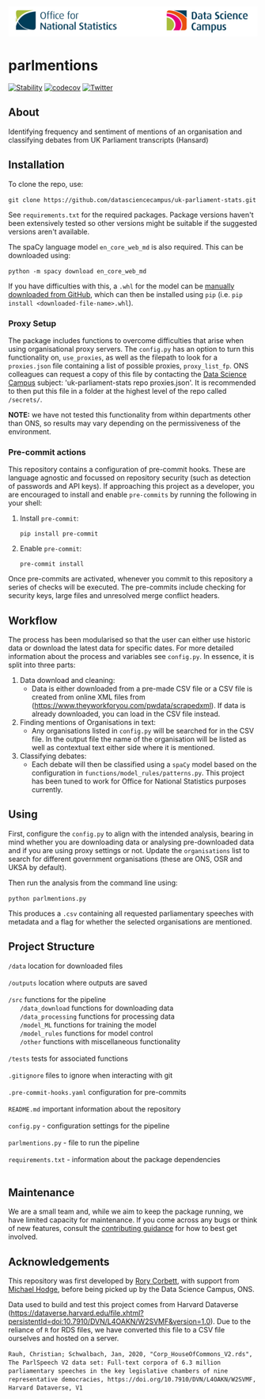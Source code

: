 <img src="https://github.com/datasciencecampus/awesome-campus/blob/master/ons_dsc_logo.png">

# parlmentions
[![Stability](https://img.shields.io/badge/stability-experimental-orange.svg)](https://github.com/mkenney/software-guides/blob/master/STABILITY-BADGES.md#experimental)
[![codecov](https://codecov.io/gh/datasciencecampus/uk-parliament-stats/branch/main/graph/badge.svg?token=N8f9f7nbOs)](https://codecov.io/gh/datasciencecampus/uk-parliament-stats)
[![Twitter](https://img.shields.io/twitter/url?label=Follow%20%40DataSciCampus&style=social&url=https%3A%2F%2Ftwitter.com%2FDataSciCampus)](https://twitter.com/DataSciCampus)

## About
Identifying frequency and sentiment of mentions of an organisation and classifying debates from UK Parliament transcripts (Hansard)

## Installation

To clone the repo, use:

`git clone https://github.com/datasciencecampus/uk-parliament-stats.git`

See `requirements.txt` for the required packages. Package versions haven't been extensively tested so other versions might be suitable if the suggested versions aren't available.

The spaCy language model `en_core_web_md` is also required. This can be downloaded using:

`python -m spacy download en_core_web_md`

If you have difficulties with this, a `.whl` for the model can be [manually downloaded from GitHub](https://github.com/explosion/spacy-models/releases/download/en_core_web_md-3.5.0/en_core_web_md-3.5.0-py3-none-any.whl), which can then be installed using `pip` (i.e. `pip install <downloaded-file-name>.whl`).

### Proxy Setup

The package includes functions to overcome difficulties that arise when using organisational proxy servers. The `config.py` has an option to turn this functionality on, `use_proxies`, as well as the filepath to look for a `proxies.json` file containing a list of possible proxies, `proxy_list_fp`. ONS colleagues can request a copy of this file by contacting the [Data Science Campus](mailto:data.campus@ons.gov.uk) subject: 'uk-parliament-stats repo proxies.json'. It is recommended to then put this file in a folder at the highest level of the repo called `/secrets/`.

**NOTE:** we have not tested this functionality from within departments other than ONS, so results may vary depending on the permissiveness of the environment.

### Pre-commit actions
This repository contains a configuration of pre-commit hooks. These are language agnostic and focussed on repository security (such as detection of passwords and API keys). If approaching this project as a developer, you are encouraged to install and enable `pre-commits` by running the following in your shell:
   1. Install `pre-commit`:

      ```
      pip install pre-commit
      ```
   2. Enable `pre-commit`:

      ```
      pre-commit install
      ```
Once pre-commits are activated, whenever you commit to this repository a series of checks will be executed. The pre-commits include checking for security keys, large files and unresolved merge conflict headers.

## Workflow

The process has been modularised so that the user can either use historic data or download the latest data for specific dates. For more detailed information about the process and variables see `config.py`. In essence, it is split into three parts:

1. Data download and cleaning:
    - Data is either downloaded from a pre-made CSV file or a CSV file is created from online XML files from (https://www.theyworkforyou.com/pwdata/scrapedxml). If data is already downloaded, you can load in the CSV file instead.
2. Finding mentions of Organisations in text:
    - Any organisations listed in `config.py` will be searched for in the CSV file. In the output file the name of the organisation will be listed as well as contextual text either side where it is mentioned.
3. Classifying debates:
    - Each debate will then be classified using a `spaCy` model based on the configuration in `functions/model_rules/patterns.py`. This project has been tuned to work for Office for National Statistics purposes currently.

## Using

First, configure the `config.py` to align with the intended analysis, bearing in mind whether you are downloading data or analysing pre-downloaded data and if you are using proxy settings or not. Update the `organisations` list to search for different government organisations (these are ONS, OSR and UKSA by default).

Then run the analysis from the command line using:

`python parlmentions.py`

This produces a `.csv` containing all requested parliamentary speeches with metadata and a flag for whether the selected organisations are mentioned.

## Project Structure

`/data` location for downloaded files <br> <br>
`/outputs` location where outputs are saved <br> <br>
`/src` functions for the pipeline <br>
&nbsp; &nbsp; &nbsp; `/data_download` functions for downloading data <br>
&nbsp; &nbsp; &nbsp; `/data_processing` functions for processing data <br>
&nbsp; &nbsp; &nbsp; `/model_ML` functions for training the model <br>
&nbsp; &nbsp; &nbsp; `/model_rules` functions for model control <br>
&nbsp; &nbsp; &nbsp; `/other` functions with miscellaneous functionality <br> <br>
`/tests` tests for associated functions <br> <br>
`.gitignore` files to ignore when interacting with git <br> <br>
`.pre-commit-hooks.yaml` configuration for pre-commits <br> <br>
`README.md` important information about the repository <br> <br>
`config.py` - configuration settings for the pipeline<br> <br>
`parlmentions.py` - file to run the pipeline <br> <br>
`requirements.txt` - information about the package dependencies <br> <br>

## Maintenance

We are a small team and, while we aim to keep the package running, we have limited capacity for maintenance. If you come across any bugs or think of new features, consult the [contributing guidance](CONTRIBUTING.md) for how to best get involved.

## Acknowledgements

This repository was first developed by [Rory Corbett](https://github.com/rorycorbett), with support from [Michael Hodge](https://github.com/mshodge), before being picked up by the Data Science Campus, ONS.

Data used to build and test this project comes from Harvard Dataverse (https://dataverse.harvard.edu/file.xhtml?persistentId=doi:10.7910/DVN/L4OAKN/W2SVMF&version=1.0). Due to the reliance of `R` for RDS files, we have converted this file to a CSV file ourselves and hosted on a server.

```Rauh, Christian; Schwalbach, Jan, 2020, "Corp_HouseOfCommons_V2.rds", The ParlSpeech V2 data set: Full-text corpora of 6.3 million parliamentary speeches in the key legislative chambers of nine representative democracies, https://doi.org/10.7910/DVN/L4OAKN/W2SVMF, Harvard Dataverse, V1```
